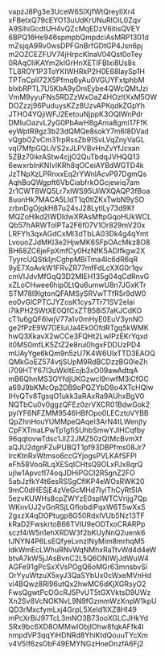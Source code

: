 vapzJ8Pg3e3UceW6SlXjfWtQreyIIXr4
xFBetxQ79cEYO13uUdKrUNuRIOiL0Zqv
A9SlhiGcdtUH4vQZcMqEDzV6itisQVEY
6BPQ16He946spmpbQmpdciAsMRP1301d
mZsjqA9Rv0wsDPFGnBrfGDtGP4Jsn6pj
m2OZCEZFUV74jHrpcKInaV04Qst0oTey
0RAqOliKAYm2kIGrHnXETIFBIxi8Us8s
TL8ROY1P3ToYKIWHRkP2H0E68laySp1H
TPTnCplI72X5Pfmq6yAu0VGUYFxtphbM
bIxbRPTL7U5KbA9yDmEybe4QWcQMtJzi
VmM9yyuFNs5RDZzWxOaZ4HOzItXxM5OW
DOZzzj96PuduysKZz8UzvAPKqdkZGpYh
JTHO4YQjiWFJ2EetouNjppK3OQIWnPdr
DMIuOazvL2yG0PbAwH8gAma8gmi17FfK
eyWptR9gz3b23dQMQe8sokY7m6I8DVad
vQgbOZvCm31rpRssZb91SvLVqZnyVaGL
vql7MfpGQLiVS2xJLPVBvHnZvYfJcxan
5ZBz70ikrAStw4cjjO2QuTbdqJVHQQ13
6ewxrblnKNIvIKRh8qOCeiAYBdWGTD4k
JzTNpXzLPRnxxEq2rYWnlAcvP97DgmQs
AqhBoQWgpft6VbCiabfrkOGcjewiq7am
2r1CWT8WQ5Lr7xlWS95UIWXQAQP3fBoa
8uonHk7MACA5LIdT1q0tlZKxTwbN9ySO
zrbnDgOjqkH87u24sJ28LytlLy73d9Kf
MQZoHlkd2lWDIdwXRAsMftpGqoHUkWCL
Qb57hARWToIPTa2F6f07V1Or829mV20x
LRFYh3qxAGdCxMI3dTbLA03Dk4g4qYmt
LvouoZJdMKI3e2HjwMK6SFpOAcMkz8O8
BH68ZC6jeFpXmfCy0HzNfK5ADIfkgw2X
TyyrcUQStkIjnCghpMBiTma4lc6dR6qR
9yE7XoAvkW1FRvZR77mfFdLcXXG0r1qv
cmVIJdvMfGqQ3D2MIEH135g04qCdRnvG
xZLoCHwee6hip0LtQu6umwU8n7JGxKTr
STM78l9IgtonQFAMSySRVwTTfR5r9dW0
eo0vGlCPTCJYZosK1cys7Tr71SV2eIai
i7IkPH2SWtXE0QfCxZTB58i57aKJCdKO
cT1u6gQF6lwjV77a1v0mHyE0EuV3ynNO
ge2fPzE9W7DEIuUa4Ek0OfdRTgq5kWMK
hwQ3XkavX2wCCe3FQHt2LwIPzEKrYqxd
it0MS0mfLK5ZtZ2e8rui0hgxFDDUzPD4
mUAyYge6kQm9n5zU7K4W6UlxTTD3EAOQ
QMkGoEZ574vtjSUpM9RdBCDzzBG0IeZh
i709HTY67I3uWkItEcjb3xO09awAdtqA
mB6QhnMS3OYfdjUKGzwcI9nwfM3iCfGC
a69J9bKMcOp2DB9oPQZYbD9o4XTcHQlw
IHvQTv8TgsqO1ukk3aRAxRa9AUhxBgV0
NQTbCu0v0ggzQFEz0zrVXCR01BdwGok2
pyiYF6NFZMM9546HBfOpo0LECztoVYBB
QpZhnHouYUMMpeQAqeI3ArN4tLWenjty
CpFXTmaLPwTp1gfiSUhbSmwYJlHCqfby
96qqtovwTdsc1JlZ2JMZ50zQtMcBvmXf
aQJU2dgnFZuPUBQT1pf93DBPfms08Jr7
IrcKtnRxWtmso6ccGYjogsPVLKAfSFPl
eFh58VooRLqXESqICHtsQ9OLxPJx8qrQ
ujlw1Apvcfl74oqJDHiPGCI2R5gnZ2FO
5abJzfkY4t6esRSSgCflKP4eWOsRWK20
9mC0dHESjE4zVeGcMHd7IyiThCyRt5IA
5ezvKUWHs8cpZWYzE0spIWTCVrijg7Qp
WKnvUJ2vGnRSjLGflobdiPqxW6T5wXxS
2gxzX4qDOPtugp8G50RdxIVUb5Nz13TF
kRaD2FwskrtoB66TVlU9eODTxoCRARPp
sczf4iW5n1ehXRDW3f2bKUyNnQ2uenk6
tJNYN4P6LsEQfyeLvnzINyMim8mrhqM5
ldkWmEcLWhuRNvWqNMhxRaTtvWd4d4eW
btvA7kW5jJAsBvnC2L5Q6ONIWjJdWuW4
AGFe91gPcSxXVsPOgQ6oMGr63mnsbvSi
OrYyuWtzuX5xyJ3QaSYbUx0cWxeMVnHd
vi4BQwz8RI96utQx2hwMC6dKjXGRsyO2
FwsQgwtPcOGcRJ5PvUT5tGXVktsD9UWz
Xn2Sv8VcNOKNvL9N9fGzmmWzXnpW1kpU
QD3rMxcfymLxj4GrpL5XeId1IXZ8HI49
mPcXrBiJ97TcL3mNO3B73ooXGLCJHkYd
SRx9bc6XD8OMMwIObjIOhw8fqkAFfk4I
nmpdVP3qqYiHDNRd8YhiKtdQouuTYcXm
v4V5If6zsObF49EMYNGzHneDnzfA6Fj2
